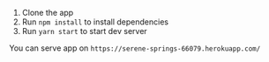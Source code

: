 1. Clone the app
2. Run ```npm install``` to install dependencies
3. Run ```yarn start``` to start dev server

You can serve app on `https://serene-springs-66079.herokuapp.com/`